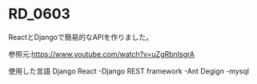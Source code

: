 # RD_0603
ReactとDjangoで簡易的なAPIを作りました。

参照元:https://www.youtube.com/watch?v=uZgRbnIsgrA

使用した言語
Django
React
-Django REST framework
-Ant Degign
-mysql
